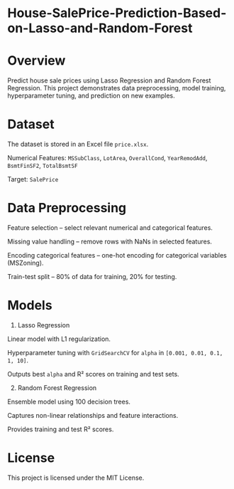 # House-SalePrice-Prediction-Based-on-Lasso-and-Random-Forest

# Overview

Predict house sale prices using Lasso Regression and Random Forest Regression. This project demonstrates data preprocessing, model training, hyperparameter tuning, and prediction on new examples.

# Dataset

The dataset is stored in an Excel file `price.xlsx`.

Numerical Features: `MSSubClass`, `LotArea`, `OverallCond`, `YearRemodAdd`, `BsmtFinSF2`, `TotalBsmtSF`

Target: `SalePrice`

# Data Preprocessing

Feature selection – select relevant numerical and categorical features.

Missing value handling – remove rows with NaNs in selected features.

Encoding categorical features – one-hot encoding for categorical variables (MSZoning).

Train-test split – 80% of data for training, 20% for testing.

# Models

1. Lasso Regression

Linear model with L1 regularization.

Hyperparameter tuning with `GridSearchCV` for `alpha` in `[0.001, 0.01, 0.1, 1, 10]`.

Outputs best `alpha` and R² scores on training and test sets.

2. Random Forest Regression

Ensemble model using 100 decision trees.

Captures non-linear relationships and feature interactions.

Provides training and test R² scores.

# License

This project is licensed under the MIT License.
